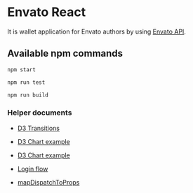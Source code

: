 Envato React
=========
It is wallet application for Envato authors by using [Envato API](https://build.envato.com/api/).

Available npm commands
------------
```sh
npm start
```
```sh
npm run test
```

```sh
npm run build
```

### Helper documents

- [D3 Transitions](https://swizec.com/blog/using-d3js-transitions-in-react/swizec/6797)
- [D3 Chart example](https://gist.github.com/kdubbels/afd45c3aa341b6424f2c2208c26f5e86)
- [D3 Chart example](https://gist.github.com/joshblack/09226f76ca55c5c82be1f2766c1fdc23)

- [Login flow](https://github.com/mxstbr/login-flow)

- [mapDispatchToProps](http://stackoverflow.com/questions/34458261/how-to-get-simple-dispatch-from-this-props-using-connect-w-redux)
